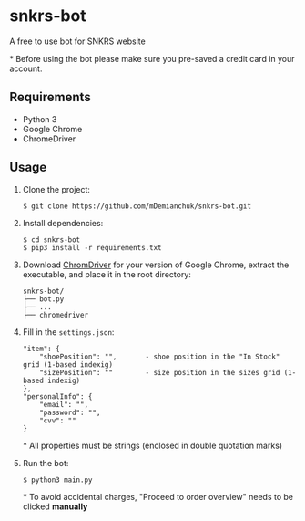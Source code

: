 # snkrs-bot
A free to use bot for SNKRS website

\* Before using the bot please make sure you pre-saved a credit card in your account.

## Requirements
- Python 3
- Google Chrome
- ChromeDriver

## Usage
1. Clone the project:
   ```
   $ git clone https://github.com/mDemianchuk/snkrs-bot.git
   ```

2. Install dependencies:
    ```
    $ cd snkrs-bot
    $ pip3 install -r requirements.txt   
    ```

3. Download [ChromDriver](https://chromedriver.chromium.org/downloads) for your version of Google Chrome, extract the executable, and place it in the root directory:

    ```
    snkrs-bot/
    ├── bot.py
    ├── ...
    ├── chromedriver
    ```

4. Fill in the `settings.json`:

    ```  
    "item": {
        "shoePosition": "",       - shoe position in the "In Stock" grid (1-based indexig)
        "sizePosition": ""        - size position in the sizes grid (1-based indexig)
    },
    "personalInfo": {
        "email": "",
        "password": "",
        "cvv": ""
    }
    ```
    \* All properties must be strings (enclosed in double quotation marks)

5. Run the bot:
   ```
   $ python3 main.py
   ```
   \* To avoid accidental charges, "Proceed to order overview" needs to be clicked **manually**

